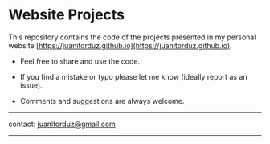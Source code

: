 # Website Projects

This repository contains the code of the projects presented in my personal website [https://juanitorduz.github.io](https://juanitorduz.github.io). 

  - Feel free to share and use the code.
  
  - If you find a mistake or typo please let me know (ideally report as an issue). 
  
  - Comments and suggestions are always welcome.

  ---

  contact: juanitorduz@gmail.com

  ---
